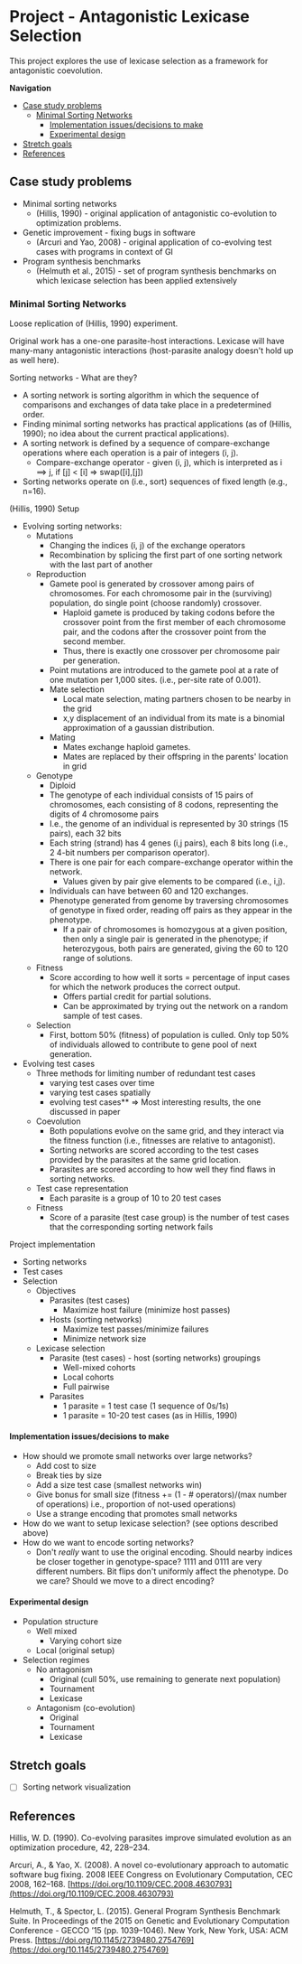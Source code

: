# Project - Antagonistic Lexicase Selection

This project explores the use of lexicase selection as a framework for
antagonistic coevolution.

**Navigation**

<!-- TOC -->

- [Case study problems](#case-study-problems)
  - [Minimal Sorting Networks](#minimal-sorting-networks)
    - [Implementation issues/decisions to make](#implementation-issuesdecisions-to-make)
    - [Experimental design](#experimental-design)
- [Stretch goals](#stretch-goals)
- [References](#references)

<!-- /TOC -->

## Case study problems

- Minimal sorting networks
  - (Hillis, 1990) - original application of antagonistic co-evolution to optimization
    problems.
- Genetic improvement - fixing bugs in software
  - (Arcuri and Yao, 2008) - original application of co-evolving test cases with
    programs in context of GI
- Program synthesis benchmarks
  - (Helmuth et al., 2015) - set of program synthesis benchmarks on which lexicase
    selection has been applied extensively

### Minimal Sorting Networks

Loose replication of (Hillis, 1990) experiment.

Original work has a one-one parasite-host interactions. Lexicase will have many-many
antagonistic interactions (host-parasite analogy doesn't hold up as well here).

Sorting networks - What are they?

- A sorting network is sorting algorithm in which the sequence of comparisons and
  exchanges of data take place in a predetermined order.
- Finding minimal sorting networks has practical applications (as of (Hillis, 1990);
  no idea about the current practical applications).
- A sorting network is defined by a sequence of compare-exchange operations where
  each operation is a pair of integers (i, j).
  - Compare-exchange operator - given (i, j), which is interpreted as i ==> j,
    if [j] < [i] => swap([i],[j])
- Sorting networks operate on (i.e., sort) sequences of fixed length (e.g., n=16).

(Hillis, 1990) Setup

- Evolving sorting networks:
  - Mutations
    - Changing the indices (i, j) of the exchange operators
    - Recombination by splicing the first part of one sorting network with the last
      part of another
  - Reproduction
    - Gamete pool is generated by crossover among pairs of chromosomes. For each
      chromosome pair in the (surviving) population, do single point (choose randomly)
      crossover.
      - Haploid gamete is produced by taking codons before the crossover point
        from the first member of each chromosome pair, and the codons after the
        crossover point from the second member.
      - Thus, there is exactly one crossover per chromosome pair per generation.
    - Point mutations are introduced to the gamete pool at a rate of one mutation
      per 1,000 sites. (i.e., per-site rate of 0.001).
    - Mate selection
      - Local mate selection, mating partners chosen to be nearby in the grid
      - x,y displacement of an individual from its mate is a binomial approximation
        of a gaussian distribution.
    - Mating
      - Mates exchange haploid gametes.
      - Mates are replaced by their offspring in the parents' location in grid
  - Genotype
    - Diploid
    - The genotype of each individual consists of 15 pairs of chromosomes, each
      consisting of 8 codons, representing the digits of 4 chromosome pairs
    - I.e., the genome of an individual is represented by 30 strings (15 pairs),
      each 32 bits
    - Each string (strand) has 4 genes (i,j pairs), each 8 bits long (i.e., 2 
      4-bit numbers per comparison operator).
    - There is one pair for each compare-exchange operator within the network.
      - Values given by pair give elements to be compared (i.e., i,j).
    - Individuals can have between 60 and 120 exchanges.
    - Phenotype generated from genome by traversing chromosomes of genotype in fixed
      order, reading off pairs as they appear in the phenotype.
      - If a pair of chromosomes is homozygous at a given position, then only
        a single pair is generated in the phenotype; if heterozygous, both pairs
        are generated, giving the 60 to 120 range of solutions.
  - Fitness
    - Score according to how well it sorts = percentage of input cases for which
      the network produces the correct output.
      - Offers partial credit for partial solutions.
      - Can be approximated by trying out the network on a random sample of test
        cases.
  - Selection
    - First, bottom 50% (fitness) of population is culled. Only top 50% of individuals
      allowed to contribute to gene pool of next generation.
- Evolving test cases
  - Three methods for limiting number of redundant test cases
    - varying test cases over time
    - varying test cases spatially
    - evolving test cases** => Most interesting results, the one discussed in paper
  - Coevolution
    - Both populations evolve on the same grid, and they interact via the fitness
      function (i.e., fitnesses are relative to antagonist).
    - Sorting networks are scored according to the test cases provided by the parasites
      at the same grid location.
    - Parasites are scored according to how well they find flaws in sorting networks.
  - Test case representation
    - Each parasite is a group of 10 to 20 test cases
  - Fitness
    - Score of a parasite (test case group) is the number of test cases that
      the corresponding sorting network fails

Project implementation

- Sorting networks
- Test cases
- Selection
  - Objectives
    - Parasites (test cases)
      - Maximize host failure (minimize host passes)
    - Hosts (sorting networks)
      - Maximize test passes/minimize failures
      - Minimize network size
  - Lexicase selection
    - Parasite (test cases) - host (sorting networks) groupings
      - Well-mixed cohorts
      - Local cohorts
      - Full pairwise
    - Parasites
      - 1 parasite = 1 test case (1 sequence of 0s/1s)
      - 1 parasite = 10-20 test cases (as in Hillis, 1990)

#### Implementation issues/decisions to make

- How should we promote small networks over large networks?
  - Add cost to size
  - Break ties by size
  - Add a size test case (smallest networks win)
  - Give bonus for small size (fitness += (1 - # operators)/(max number of operations)
    i.e., proportion of not-used operations)
  - Use a strange encoding that promotes small networks
- How do we want to setup lexicase selection? (see options described above)
- How do we want to encode sorting networks?
  - Don't *really* want to use the original encoding. Should nearby indices
    be closer together in genotype-space? 1111 and 0111 are very different numbers.
    Bit flips don't uniformly affect the phenotype. Do we care? Should we move
    to a direct encoding?

#### Experimental design

- Population structure
  - Well mixed
    - Varying cohort size
  - Local (original setup)
- Selection regimes
  - No antagonism
    - Original (cull 50%, use remaining to generate next population)
    - Tournament
    - Lexicase
  - Antagonism (co-evolution)
    - Original
    - Tournament
    - Lexicase

## Stretch goals

- [ ] Sorting network visualization

## References

Hillis, W. D. (1990). Co-evolving parasites improve simulated evolution
as an optimization procedure, 42, 228–234.

Arcuri, A., & Yao, X. (2008). A novel co-evolutionary approach to
automatic software bug fixing. 2008 IEEE Congress on Evolutionary Computation,
CEC 2008, 162–168. [https://doi.org/10.1109/CEC.2008.4630793](https://doi.org/10.1109/CEC.2008.4630793)

Helmuth, T., & Spector, L. (2015). General Program Synthesis Benchmark
Suite. In Proceedings of the 2015 on Genetic and Evolutionary Computation
Conference - GECCO ’15 (pp. 1039–1046). New York, New York, USA: ACM Press.
[https://doi.org/10.1145/2739480.2754769](https://doi.org/10.1145/2739480.2754769)
